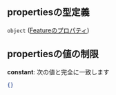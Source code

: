 ## propertiesの型定義

`object` ([Featureのプロパティ](line_detail-properties-登録駅リスト-駅オブジェクト路線登録-properties-ボロノイ範囲-properties-featureのプロパティ.md))

## propertiesの値の制限

**constant**: 次の値と完全に一致します

```json
{}
```

